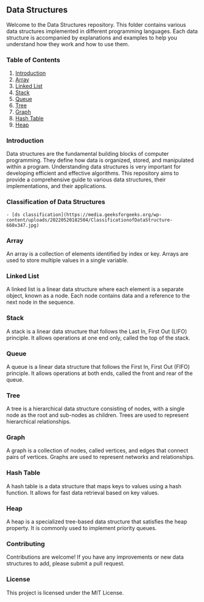 ## Data Structures

Welcome to the Data Structures repository. This folder contains various data structures implemented in different programming languages. Each data structure is accompanied by explanations and examples to help you understand how they work and how to use them.

### Table of Contents

1. [Introduction](#introduction)
2. [Array](#array)
3. [Linked List](#linked-list)
4. [Stack](#stack)
5. [Queue](#queue)
6. [Tree](#tree)
7. [Graph](#graph)
8. [Hash Table](#hash-table)
9. [Heap](#heap)
<!-- 10. [Trie](#trie) -->

### Introduction

Data structures are the fundamental building blocks of computer programming. They define how data is organized, stored, and manipulated within a program. Understanding data structures is very important for developing efficient and effective algorithms. This repository aims to provide a comprehensive guide to various data structures, their implementations, and their applications.

### Classification of Data Structures

    - [ds classification](https://media.geeksforgeeks.org/wp-content/uploads/20220520182504/ClassificationofDataStructure-660x347.jpg)

### Array

An array is a collection of elements identified by index or key. Arrays are used to store multiple values in a single variable.

### Linked List

A linked list is a linear data structure where each element is a separate object, known as a node. Each node contains data and a reference to the next node in the sequence.

### Stack

A stack is a linear data structure that follows the Last In, First Out (LIFO) principle. It allows operations at one end only, called the top of the stack.

### Queue

A queue is a linear data structure that follows the First In, First Out (FIFO) principle. It allows operations at both ends, called the front and rear of the queue.

### Tree

A tree is a hierarchical data structure consisting of nodes, with a single node as the root and sub-nodes as children. Trees are used to represent hierarchical relationships.

### Graph

A graph is a collection of nodes, called vertices, and edges that connect pairs of vertices. Graphs are used to represent networks and relationships.

### Hash Table

A hash table is a data structure that maps keys to values using a hash function. It allows for fast data retrieval based on key values.

### Heap

A heap is a specialized tree-based data structure that satisfies the heap property. It is commonly used to implement priority queues.
<!-- 
### Trie

A trie is a tree-like data structure used to store a dynamic set of strings. It is commonly used for efficient retrieval of keys in a dataset of strings. -->

### Contributing

Contributions are welcome! If you have any improvements or new data structures to add, please submit a pull request.

### License

This project is licensed under the MIT License.